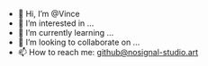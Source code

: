 - 👋 Hi, I’m @Vince
- 👀 I’m interested in ...
- 🌱 I’m currently learning ...
- 💞️ I’m looking to collaborate on ...
- 📫 How to reach me: github@nosignal-studio.art

<!---
svinfra-pi/svinfra-pi is a ✨ special ✨ repository because its `README.md` (this file) appears on your GitHub profile.
You can click the Preview link to take a look at your changes.
--->
